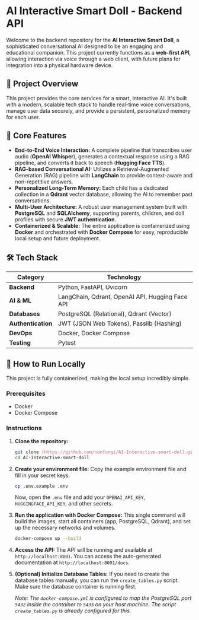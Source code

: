 # AI Interactive Smart Doll - Backend API

Welcome to the backend repository for the **AI Interactive Smart Doll**, a sophisticated conversational AI designed to be an engaging and educational companion. This project currently functions as a **web-first API**, allowing interaction via voice through a web client, with future plans for integration into a physical hardware device.

## 🌟 Project Overview

This project provides the core services for a smart, interactive AI. It's built with a modern, scalable tech stack to handle real-time voice conversations, manage user data securely, and provide a persistent, personalized memory for each user.

## 🧠 Core Features

-   **End-to-End Voice Interaction:** A complete pipeline that transcribes user audio (**OpenAI Whisper**), generates a contextual response using a RAG pipeline, and converts it back to speech (**Hugging Face TTS**).
-   **RAG-based Conversational AI:** Utilizes a Retrieval-Augmented Generation (RAG) pipeline with **LangChain** to provide context-aware and non-repetitive answers.
-   **Personalized Long-Term Memory:** Each child has a dedicated collection in a **Qdrant** vector database, allowing the AI to remember past conversations.
-   **Multi-User Architecture:** A robust user management system built with **PostgreSQL** and **SQLAlchemy**, supporting parents, children, and doll profiles with secure **JWT authentication**.
-   **Containerized & Scalable:** The entire application is containerized using **Docker** and orchestrated with **Docker Compose** for easy, reproducible local setup and future deployment.

## 🛠️ Tech Stack

| Category | Technology |
|---|---|
| **Backend** | Python, FastAPI, Uvicorn |
| **AI & ML** | LangChain, Qdrant, OpenAI API, Hugging Face API |
| **Databases** | PostgreSQL (Relational), Qdrant (Vector) |
| **Authentication** | JWT (JSON Web Tokens), Passlib (Hashing) |
| **DevOps** | Docker, Docker Compose |
| **Testing** | Pytest |

## 🚀 How to Run Locally

This project is fully containerized, making the local setup incredibly simple.

### Prerequisites

-   Docker
-   Docker Compose

### Instructions

1.  **Clone the repository:**
    ```bash
    git clone [https://github.com/nonfungi/AI-Interactive-smart-doll.git](https://github.com/nonfungi/AI-Interactive-smart-doll.git)
    cd AI-Interactive-smart-doll
    ```

2.  **Create your environment file:**
    Copy the example environment file and fill in your secret keys.
    ```bash
    cp .env.example .env
    ```
    Now, open the `.env` file and add your `OPENAI_API_KEY`, `HUGGINGFACE_API_KEY`, and other secrets.

3.  **Run the application with Docker Compose:**
    This single command will build the images, start all containers (app, PostgreSQL, Qdrant), and set up the necessary networks and volumes.
    ```bash
    docker-compose up --build
    ```

4.  **Access the API:**
    The API will be running and available at `http://localhost:8001`. You can access the auto-generated documentation at `http://localhost:8001/docs`.

5.  **(Optional) Initialize Database Tables:**
    If you need to create the database tables manually, you can run the `create_tables.py` script. Make sure the database container is running first.

    *Note: The `docker-compose.yml` is configured to map the PostgreSQL port `5432` inside the container to `5433` on your host machine. The script `create_tables.py` is already configured for this.*